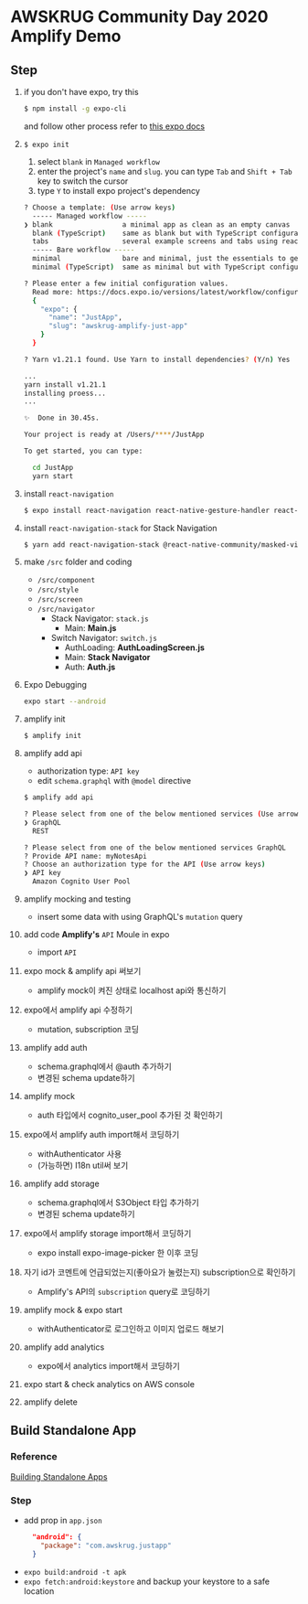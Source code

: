 <!-- markdownlint-disable -->
# AWSKRUG Community Day 2020 Amplify Demo
## Step
1. if you don't have expo, try this
    ```sh
    $ npm install -g expo-cli
    ```
    and follow other process refer to [this expo docs](https://docs.expo.io/versions/v36.0.0/get-started/installation/#installing-expo-cli)
1. `$ expo init`
   1. select `blank` in `Managed workflow`
   2. enter the project's `name` and `slug`. you can type `Tab` and `Shift + Tab` key to switch the cursor
   3. type `Y` to install expo project's dependency

    ```sh
    ? Choose a template: (Use arrow keys)
      ----- Managed workflow -----
    ❯ blank                 a minimal app as clean as an empty canvas 
      blank (TypeScript)    same as blank but with TypeScript configuration 
      tabs                  several example screens and tabs using react-navigation 
      ----- Bare workflow -----
      minimal               bare and minimal, just the essentials to get you started
      minimal (TypeScript)  same as minimal but with TypeScript configuration 

    ? Please enter a few initial configuration values.
      Read more: https://docs.expo.io/versions/latest/workflow/configuration/ › 100% completed
      {
        "expo": {
          "name": "JustApp",
          "slug": "awskrug-amplify-just-app"
        }
      }

    ? Yarn v1.21.1 found. Use Yarn to install dependencies? (Y/n) Yes

    ...
    yarn install v1.21.1
    installing proess...
    ...

    ✨  Done in 30.45s.

    Your project is ready at /Users/****/JustApp

    To get started, you can type:

      cd JustApp
      yarn start
    ```
1. install `react-navigation`
    ```sh
    $ expo install react-navigation react-native-gesture-handler react-native-reanimated react-native-screens react-native-safe-area-context
    ```
1. install `react-navigation-stack` for Stack Navigation
    ```sh
    $ yarn add react-navigation-stack @react-native-community/masked-view
    ```
2. make `/src` folder and coding
   - `/src/component`
   - `/src/style`
   - `/src/screen`
   - `/src/navigator`
     - Stack Navigator: `stack.js`
       - Main: **Main.js**
     - Switch Navigator: `switch.js`
       - AuthLoading: **AuthLoadingScreen.js**
       - Main: **Stack Navigator**
       - Auth: **Auth.js**
3. Expo Debugging
      ```sh
      expo start --android
      ```
1. amplify init
    ```sh
    $ amplify init
    ```
2. amplify add api
   - authorization type: `API key`
   - edit `schema.graphql` with `@model` directive
    ```sh
    $ amplify add api

    ? Please select from one of the below mentioned services (Use arrow keys)
    ❯ GraphQL
      REST

    ? Please select from one of the below mentioned services GraphQL
    ? Provide API name: myNotesApi
    ? Choose an authorization type for the API (Use arrow keys)
    ❯ API key
      Amazon Cognito User Pool
    ```
3. amplify mocking and testing
   - insert some data with using GraphQL's `mutation` query
4. add code **Amplify's** `API` Moule in expo
   - import `API`
1. expo mock & amplify api 써보기
   - amplify mock이 켜진 상태로 localhost api와 통신하기
1. expo에서 amplify api 수정하기
   - mutation, subscription 코딩
1. amplify add auth
   - schema.graphql에서 @auth 추가하기
   - 변경된 schema update하기
1. amplify mock
   - auth 타입에서 cognito_user_pool 추가된 것 확인하기
1. expo에서 amplify auth import해서 코딩하기
   - withAuthenticator 사용
   - (가능하면) I18n util써 보기
1. amplify add storage
   - schema.graphql에서 S3Object 타입 추가하기
   - 변경된 schema update하기
1. expo에서 amplify storage import해서 코딩하기
   - expo install expo-image-picker 한 이후 코딩
1. 자기 id가 코멘트에 언급되었는지(좋아요가 눌렸는지) subscription으로 확인하기
   - Amplify's API의 `subscription` query로 코딩하기
2. amplify mock & expo start
   - withAuthenticator로 로그인하고 이미지 업로드 해보기
3. amplify add analytics
   - expo에서 analytics import해서 코딩하기
4. expo start & check analytics on AWS console
5. amplify delete

## Build Standalone App

### Reference
[Building Standalone Apps](https://docs.expo.io/versions/v36.0.0/distribution/building-standalone-apps/)

### Step
- add prop in `app.json`
  ```json
    "android": {
      "package": "com.awskrug.justapp"
    }
  ```
- `expo build:android -t apk`
- `expo fetch:android:keystore` and backup your keystore to a safe location
